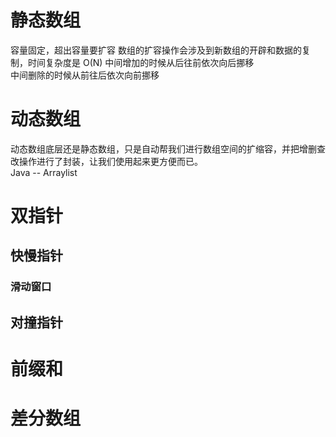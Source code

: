 # 静态数组
容量固定，超出容量要扩容 
数组的扩容操作会涉及到新数组的开辟和数据的复制，时间复杂度是 O(N)
中间增加的时候从后往前依次向后挪移  
中间删除的时候从前往后依次向前挪移

# 动态数组
动态数组底层还是静态数组，只是自动帮我们进行数组空间的扩缩容，并把增删查改操作进行了封装，让我们使用起来更方便而已。  
Java -- Arraylist

# 双指针

## 快慢指针

### 滑动窗口

## 对撞指针

# 前缀和

# 差分数组
